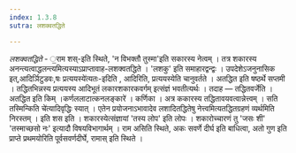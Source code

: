 ```yaml
---
index: 1.3.8
sutra: लशक्वतद्धिते

---
```

_लशक्वतद्धिते_ - ॒राम शस्-इति स्थिते, 'न विभक्तौ तुस्मा'इति सकारस्य नेत्वम् । तत्र शकारस्य अनन्त्यत्वाद्धलन्त्यमित्यस्याऽप्राप्तावाह-लशक्वतद्धिते । 'लशकु' इति समाहारद्वन्द्वः । उपदेशेऽजनुनासिक इत्,आदिर्ञिटुडवः,षः प्रत्ययस्ये॑त्यतः-इदिति , आदिरिति, प्रत्ययस्येति चानुवर्तते । अतद्धित इति षष्ठर्थे सप्तमी । तद्धितभिन्नस्य प्रत्ययस्य आदिभूतं लकारशकारकवर्गम् इत्संज्ञं भवतीत्यर्थः । तदाह — तद्धितवर्जेति । अतद्धित इति किम्  ।कर्णललाटात्कनलङ्कारे॑ । कर्णिका । अत्र ककारस्य तद्धितावयवत्वान्नेत्त्वम् । सति तस्मिन्किति चे॑त्यादिवृद्धिः स्यात् । एतेन प्रयोजनाऽभावादेव लशादितद्धितेषु नेत्त्वमित्यतद्धितग्रहणं व्यर्थमिति निरस्तम् । इति शस इति । शकारस्येत्संज्ञायां 'तस्य लोप' इति लोपः । शकारोच्चारणं तु 'जसः शी' 'तस्माच्छसो नः' इत्यादौ विषयविभागार्थम् । राम असिति स्थिते, अकः सवर्णे दीर्घ इति बाधित्वा, अतो गुण इति प्राप्ते प्रथमयोरिति पूर्वसवर्णदीर्घे, रामास् इति स्थिते ।